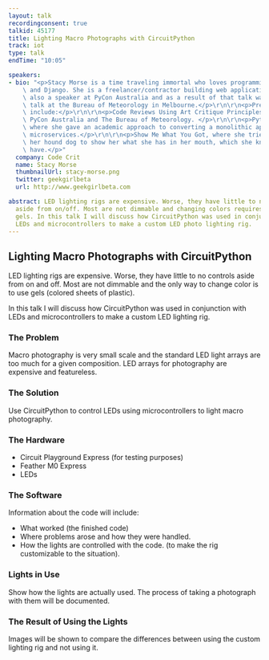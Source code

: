 ```yaml
---
layout: talk
recordingconsent: true
talkid: 45177
title: Lighting Macro Photographs with CircuitPython
track: iot
type: talk
endTime: "10:05"

speakers:
- bio: "<p>Stacy Morse is a time traveling immortal who loves programming in Python\
    \ and Django. She is a freelancer/contractor building web applications. She was\
    \ also a speaker at PyCon Australia and as a result of that talk was invited to\
    \ talk at the Bureau of Meteorology in Melbourne.</p>\r\n\r\n<p>Previous talks\
    \ include:</p>\r\n\r\n<p>Code Reviews Using Art Critique Principles, given at\
    \ PyCon Australia and The Bureau of Meteorology. </p>\r\n\r\n<p>Python Microservices,\
    \ where she gave an academic approach to converting a monolithic application into\
    \ microservices.</p>\r\n\r\n<p>Show Me What You Got, where she tried to convince\
    \ her hound dog to show her what she has in her mouth, which she knows she shouldn't\
    \ have.</p>"
  company: Code Crit
  name: Stacy Morse
  thumbnailUrl: stacy-morse.png
  twitter: geekgirlbeta
  url: http://www.geekgirlbeta.com

abstract: LED lighting rigs are expensive. Worse, they have little to no controls
  aside from on/off. Most are not dimmable and changing colors requires the use of
  gels. In this talk I will discuss how CircuitPython was used in conjunction with
  LEDs and microcontrollers to make a custom LED photo lighting rig.
---
```

## Lighting Macro Photographs with CircuitPython

LED lighting rigs are expensive. Worse, they have little to no controls aside from on and off. Most are not dimmable and the only way to change color is to use gels (colored sheets of plastic).

In this talk I will discuss how CircuitPython was used in conjunction with LEDs and microcontrollers to make a custom LED lighting rig.

### The Problem

Macro photography is very small scale and the standard LED light arrays are too much for a given composition. LED arrays for photography are expensive and featureless. 

### The Solution

Use CircuitPython to control LEDs using microcontrollers to light macro photography.

### The Hardware

* Circuit Playground Express (for testing purposes)
* Feather M0 Express
* LEDs

### The Software

Information about the code will include:

* What worked (the finished code)
* Where problems arose and how they were handled.
* How the lights are controlled with the code. (to make the rig customizable to the situation).

### Lights in Use

Show how the lights are actually used. The process of taking a photograph with them will be documented.

### The Result of Using the Lights

Images will be shown to compare the differences between using the custom lighting rig and not using it.
